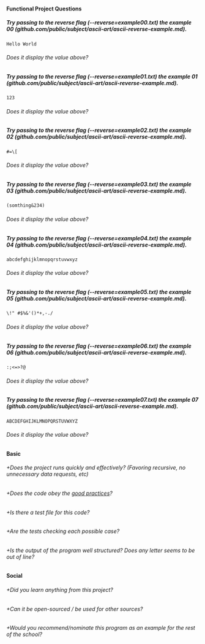 #### Functional Project Questions

##### Try passing to the reverse flag (--reverse=example00.txt) the example 00 (github.com/public/subject/ascii-art/ascii-reverse-example.md).
`Hello World`
###### Does it display the value above?
##### Try passing to the reverse flag (--reverse=example01.txt) the example 01 (github.com/public/subject/ascii-art/ascii-reverse-example.md).
`123`
###### Does it display the value above?
##### Try passing to the reverse flag (--reverse=example02.txt) the example 02 (github.com/public/subject/ascii-art/ascii-reverse-example.md).
`#=\[`
###### Does it display the value above?
##### Try passing to the reverse flag (--reverse=example03.txt) the example 03 (github.com/public/subject/ascii-art/ascii-reverse-example.md).
`(somthing&234)`
###### Does it display the value above?
##### Try passing to the reverse flag (--reverse=example04.txt) the example 04 (github.com/public/subject/ascii-art/ascii-reverse-example.md).
`abcdefghijklmnopqrstuvwxyz`
###### Does it display the value above?
##### Try passing to the reverse flag (--reverse=example05.txt) the example 05 (github.com/public/subject/ascii-art/ascii-reverse-example.md).
`\!" #$%&'()*+,-./`
###### Does it display the value above?
##### Try passing to the reverse flag (--reverse=example06.txt) the example 06 (github.com/public/subject/ascii-art/ascii-reverse-example.md).
`:;<=>?@`
###### Does it display the value above?
##### Try passing to the reverse flag (--reverse=example07.txt) the example 07 (github.com/public/subject/ascii-art/ascii-reverse-example.md).
`ABCDEFGHIJKLMNOPQRSTUVWXYZ`
###### Does it display the value above?

#### Basic

###### +Does the project runs quickly and effectively? (Favoring recursive, no unnecessary data requests, etc)
###### +Does the code obey the [good practices](https://github.com/01-edu/public/blob/master/subjects/good-practices.en.md)?

###### +Is there a test file for this code?
###### +Are the tests checking each possible case?
###### +Is the output of the program well structured? Does any letter seems to be out of line?

#### Social

###### +Did you learn anything from this project?
###### +Can it be open-sourced / be used for other sources?
###### +Would you recommend/nominate this program as an example for the rest of the school?

